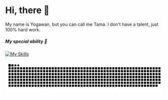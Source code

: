 <h1>Hi, there 👋</h1>

<p>My name is Yogawan, but you can call me Tama. I don't have a talent, just 100% hard work.</p>

<h5>My special ability 💪</h5>

[![My Skills](https://skillicons.dev/icons?i=html,css,js,nodejs,react,angular,vue,php,laravel,bootstrap,tailwind,netlify,vercel,replit)](https://skillicons.dev)

<picture>
  <source
    media="(prefers-color-scheme: dark)"
    srcset="https://raw.githubusercontent.com/platane/snk/output/github-contribution-grid-snake-dark.svg"
  />
  <source
    media="(prefers-color-scheme: light)"
    srcset="https://raw.githubusercontent.com/platane/snk/output/github-contribution-grid-snake.svg"
  />
  <img
    alt="github contribution grid snake animation"
    src="https://raw.githubusercontent.com/platane/snk/output/github-contribution-grid-snake.svg"
  />
</picture>
